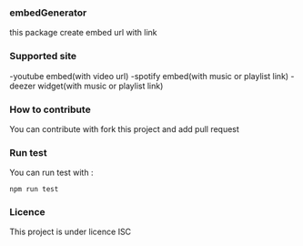 ### embedGenerator
this package create embed url with link

### Supported site
-youtube embed(with video url)
-spotify embed(with music or playlist link)
-deezer widget(with music or playlist link)

### How to contribute
You can contribute with fork this project and add pull request

### Run test
You can run test with :
```
npm run test
```

### Licence
This project is under licence ISC